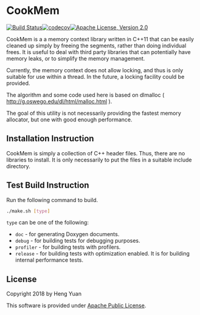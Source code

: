 CookMem
=======

[![Build Status](https://travis-ci.org/coconut2015/cookmem.svg?branch=master)](https://travis-ci.org/coconut2015/cookmem)[![codecov](https://codecov.io/gh/coconut2015/cookmem/branch/master/graph/badge.svg)](https://codecov.io/gh/coconut2015/cookmem)[![Apache License, Version 2.0](https://img.shields.io/badge/license-Apache--2.0-blue.svg)](http://www.apache.org/licenses/LICENSE-2.0)


CookMem is a a memory context library written in C++11 that can be easily
cleaned up simply by freeing the segments, rather than doing individual
frees.  It is useful to deal with third party libraries that can potentially
have memory leaks, or to simplify the memory management.

Currently, the memory context does not allow locking, and thus is only
suitable for use within a thread.  In the future, a locking facility
could be provided.

The algorithm and some code used here is based on dlmalloc
( http://g.oswego.edu/dl/html/malloc.html ).

The goal of this utility is not necessarily providing the fastest memory
allocator, but one with good enough performance.

Installation Instruction
------------------------

CookMem is simply a collection of C++ header files.  Thus, there are no
libraries to install.  It is only necessarily to put the files in
a suitable include directory.

Test Build Instruction
----------------------

Run the following command to build.

```bash
./make.sh [type]
```

``type`` can be one of the following:

* ``doc`` - for generating Doxygen documents.
* ``debug`` - for building tests for debugging purposes.
* ``profiler`` - for building tests with profilers.
* ``release`` - for building tests with optimization enabled.  It is for
  building internal performance tests.

License
-------

Copyright 2018 by Heng Yuan

This software is provided under
[Apache Public License](https://www.apache.org/licenses/LICENSE-2.0.html).
